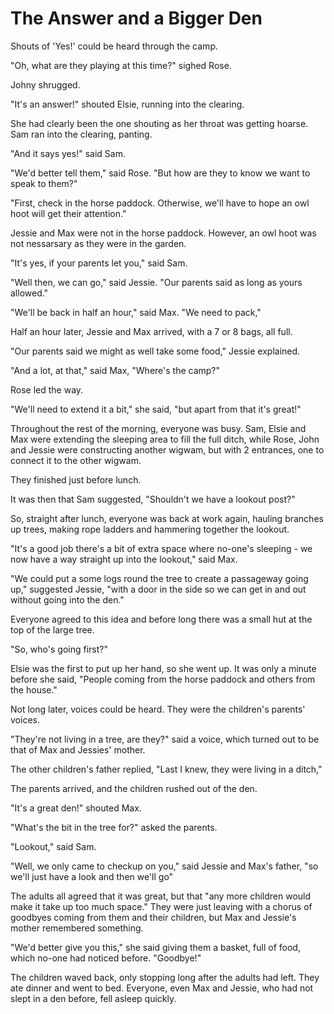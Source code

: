 # The Answer and a Bigger Den

Shouts of 'Yes!' could be heard through the camp.

"Oh, what are they playing at this time?" sighed Rose.

Johny shrugged.

"It's an answer!" shouted Elsie, running into the clearing.

She had clearly been the one shouting as her throat was getting hoarse. Sam ran into the clearing, panting.

"And it says yes!" said Sam.

"We'd better tell them," said Rose. "But how are they to know we want to speak to them?"

"First, check in the horse paddock. Otherwise, we'll have to hope an owl hoot will get their attention."

Jessie and Max were not in the horse paddock. However, an owl hoot was not nessarsary as they were in the garden.

"It's yes, if your parents let you," said Sam.

"Well then, we can go," said Jessie. "Our parents said as long as yours allowed."

"We'll be back in half an hour," said Max. "We need to pack,"

Half an hour later, Jessie and Max arrived, with a 7 or 8 bags, all full.

"Our parents said we might as well take some food," Jessie explained.

"And a lot, at that," said Max, "Where's the camp?"

Rose led the way.

"We'll need to extend it a bit," she said, "but apart from that it's great!"

Throughout the rest of the morning, everyone was busy. Sam, Elsie and Max were extending the sleeping area to fill the full ditch, while Rose, John and Jessie were constructing another wigwam, but with 2 entrances, one to connect it to the other wigwam.

They finished just before lunch.

It was then that Sam suggested, "Shouldn't we have a lookout post?"

So, straight after lunch, everyone was back at work again, hauling branches up trees, making rope ladders and hammering together the lookout.

"It's a good job there's a bit of extra space where no-one's sleeping - we now have a way straight up into the lookout," said Max.

"We could put a some logs round the tree to create a passageway going up," suggested Jessie, "with a door in the side so we can get in and out without going into the den."

Everyone agreed to this idea and before long there was a small hut at the top of the large tree.

"So, who's going first?"

Elsie was the first to put up her hand, so she went up. It was only a minute before she said, "People coming from the horse paddock and others from the house." 

Not long later, voices could be heard. They were the children's parents' voices.

"They're not living in a tree, are they?" said a voice, which turned out to be that of Max and Jessies' mother.

The other children's father replied, "Last I knew, they were living in a ditch,"

The parents arrived, and the children rushed out of the den.

"It's a great den!" shouted Max.

"What's the bit in the tree for?" asked the parents.

"Lookout," said Sam.

"Well, we only came to checkup on you," said Jessie and Max's father, "so we'll just have a look and then we'll go"

The adults all agreed that it was great, but that "any more children would make it take up too much space." They were just leaving with a chorus of goodbyes coming from them and their children, but Max and Jessie's mother remembered something.

"We'd better give you this," she said giving them a basket, full of food, which no-one had noticed before. "Goodbye!"

The children waved back, only stopping long after the adults had left. They ate dinner and went to bed. Everyone, even Max and Jessie, who had not slept in a den before, fell asleep quickly.

